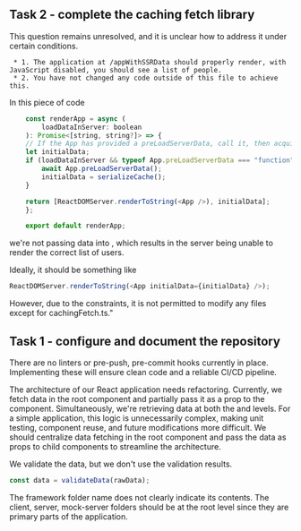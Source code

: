 ## Task 2 - complete the caching fetch library

This question remains unresolved, and it is unclear how to address it under certain conditions.

```
 * 1. The application at /appWithSSRData should properly render, with JavaScript disabled, you should see a list of people.
 * 2. You have not changed any code outside of this file to achieve this.
```

In this piece of code

```js
    const renderApp = async (
        loadDataInServer: boolean
    ): Promise<[string, string?]> => {
    // If the App has provided a preLoadServerData, call it, then acquire the cache to send to the browser
    let initialData;
    if (loadDataInServer && typeof App.preLoadServerData === "function") {
        await App.preLoadServerData();
        initialData = serializeCache();
    }

    return [ReactDOMServer.renderToString(<App />), initialData];
    };

    export default renderApp;
```

we're not passing data into <App />, which results in the server being unable to render the correct list of users.

Ideally, it should be something like

```js
ReactDOMServer.renderToString(<App initialData={initialData} />);
```

However, due to the constraints, it is not permitted to modify any files except for cachingFetch.ts."

## Task 1 - configure and document the repository

There are no linters or pre-push, pre-commit hooks currently in place. Implementing these will ensure clean code and a reliable CI/CD pipeline.

The architecture of our React application needs refactoring. Currently, we fetch data in the root <App /> component and partially pass it as a prop to the <Person /> component. Simultaneously, we're retrieving data at both the <Person /> and <Name /> levels. For a simple application, this logic is unnecessarily complex, making unit testing, component reuse, and future modifications more difficult. We should centralize data fetching in the root component and pass the data as props to child components to streamline the architecture.

We validate the data, but we don't use the validation results.

```js
const data = validateData(rawData);
```

The framework folder name does not clearly indicate its contents. The client, server, mock-server folders should be at the root level since they are primary parts of the application.
